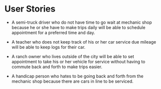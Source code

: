 # User Stories

* A semi-truck driver who do not have time to go wait at mechanic shop because he or she have to make trips daily will be able to schedule appointment for a preferred time and day.

*  A teacher who does not keep track of his or her car service due mileage will be able to keep logs for their car.

* A ranch owner who lives outside of the city will be able to set appointment to take his or her vehicle for service without having to commute back and forth to make trips easier.

* A handicap person who hates to be going back and forth from the mechanic shop because there are cars in line to be serviced.
